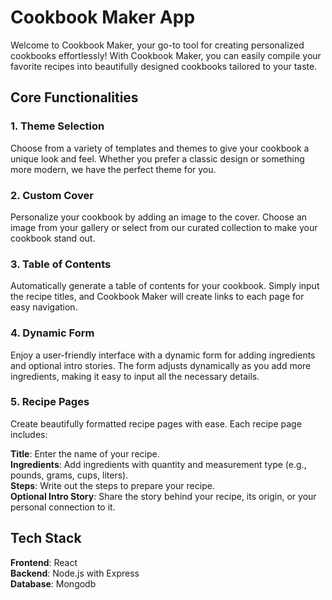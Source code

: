 # Cookbook Maker App
Welcome to Cookbook Maker, your go-to tool for creating personalized cookbooks effortlessly! With Cookbook Maker, you can easily compile your favorite recipes into beautifully designed cookbooks tailored to your taste.

## Core Functionalities

### 1. Theme Selection
Choose from a variety of templates and themes to give your cookbook a unique look and feel. Whether you prefer a classic design or something more modern, we have the perfect theme for you.

### 2. Custom Cover
Personalize your cookbook by adding an image to the cover. Choose an image from your gallery or select from our curated collection to make your cookbook stand out.

### 3. Table of Contents
Automatically generate a table of contents for your cookbook. Simply input the recipe titles, and Cookbook Maker will create links to each page for easy navigation.

### 4. Dynamic Form
Enjoy a user-friendly interface with a dynamic form for adding ingredients and optional intro stories. The form adjusts dynamically as you add more ingredients, making it easy to input all the necessary details.

### 5. Recipe Pages
Create beautifully formatted recipe pages with ease. Each recipe page includes:

**Title**: Enter the name of your recipe.<br>
**Ingredients**: Add ingredients with quantity and measurement type (e.g., pounds, grams, cups, liters).<br>
**Steps**: Write out the steps to prepare your recipe.<br>
**Optional Intro Story**: Share the story behind your recipe, its origin, or your personal connection to it.

## Tech Stack

**Frontend**: React<br>
**Backend**: Node.js with Express<br>
**Database**: Mongodb

